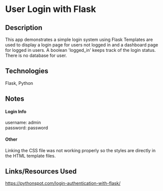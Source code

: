 # User Login with Flask 

## Description
This app demonstrates a simple login system using Flask Templates are used to display a login page for users not logged in and a dashboard page for logged in users. A boolean 'logged_in' keeps track of the login status. There is no database for user. 

## Technologies
Flask, Python

## Notes
#### Login Info
username: admin  
password: password

#### Other
Linking the CSS file was not working properly so the styles are directly in the HTML template files.

## Links/Resources Used
https://pythonspot.com/login-authentication-with-flask/
